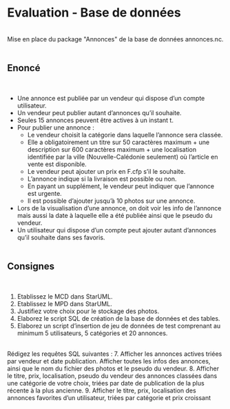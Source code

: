 <h1>Evaluation - Base de données</h1>
<br>
Mise en place du package "Annonces" de la base de données annonces.nc.
<br><br>
<h2>Enoncé</h2>
<br>

* Une annonce est publiée par un vendeur qui dispose d’un compte utilisateur.
* Un vendeur peut publier autant d’annonces qu’il souhaite.
* Seules 15 annonces peuvent être actives à un instant t.
* Pour publier une annonce :
  * Le vendeur choisit la catégorie dans laquelle l’annonce sera classée.
  * Elle a obligatoirement un titre sur 50 caractères maximum + une description sur 600 caractères maximum + une 
localisation identifiée par la ville (Nouvelle-Calédonie seulement) où l’article en vente est disponible.
  * Le vendeur peut ajouter un prix en F.cfp s’il le souhaite.
  * L’annonce indique si la livraison est possible ou non.
  * En payant un supplément, le vendeur peut indiquer que l’annonce est urgente.
  * Il est possible d’ajouter jusqu’à 10 photos sur une annonce.
* Lors de la visualisation d’une annonce, on doit voir les info de l’annonce mais aussi la date à laquelle elle a été publiée 
ainsi que le pseudo du vendeur.
* Un utilisateur qui dispose d’un compte peut ajouter autant d’annonces qu’il souhaite dans ses favoris.
<br><br>

<h2>Consignes</h2>
<br>

1. Etablissez le MCD dans StarUML.
2. Etablissez le MPD dans StarUML.
3. Justifiez votre choix pour le stockage des photos.
4. Elaborez le script SQL de création de la base de données et des tables.
5. Elaborez un script d’insertion de jeu de données de test comprenant au minimum 5 utilisateurs, 5 catégories et 20 annonces.
<br>
Rédigez les requêtes SQL suivantes : 
7. Afficher les annonces actives triées par vendeur et date publication. Afficher toutes les infos des annonces, ainsi que le nom du fichier des photos et le pseudo du vendeur.
8. Afficher le titre, prix, localisation, pseudo du vendeur des annonces classées dans une catégorie de votre choix, triées par date de publication de la plus récente à la plus ancienne.
9. Afficher le titre, prix, localisation des annonces favorites d’un utilisateur, triées par catégorie et prix croissant
